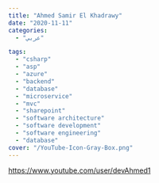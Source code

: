 ```yaml
---
title: "Ahmed Samir El Khadrawy"
date: "2020-11-11"
categories:
  - "عربي"

tags:
  - "csharp"
  - "asp"
  - "azure"
  - "backend"
  - "database"
  - "microservice"
  - "mvc"
  - "sharepoint"
  - "software architecture"
  - "software development"
  - "software engineering"
  - "database"
cover: "/YouTube-Icon-Gray-Box.png"
---
```


https://www.youtube.com/user/devAhmed1
